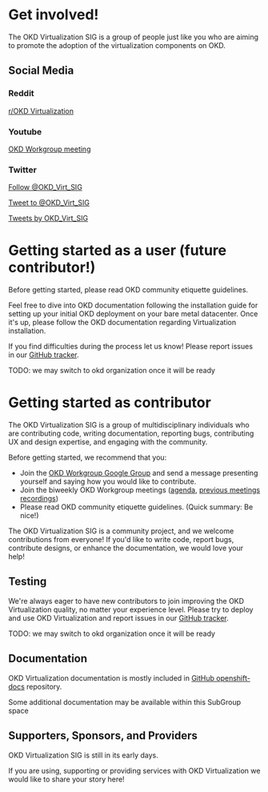 # Get involved!

<!--- cSpell:ignore Virt datacenter -->

The OKD Virtualization SIG is a group of people just like you who are aiming to promote the adoption of the virtualization components on OKD.


<div id="virtsocial">

<h2>Social Media</h2>
<h3> Reddit</h3>
<a href="https://www.reddit.com/r/OKD_Virtualization/">r/OKD Virtualization</a>

<h3>Youtube</h3>
<a href="https://www.youtube.com/playlist?list=PLaR6Rq6Z4Iqc3WjZB-rUTPru8RKyOCnBo">OKD Workgroup meeting</a>
<h3> Twitter</h3>

<a href="https://twitter.com/OKD_Virt_SIG?ref_src=twsrc%5Etfw" class="twitter-follow-button" data-show-count="false">Follow @OKD_Virt_SIG</a>
<script async src="https://platform.twitter.com/widgets.js" charset="utf-8"></script> <a href="https://twitter.com/intent/tweet?screen_name=OKD_Virt_SIG&ref_src=twsrc%5Etfw" class="twitter-mention-button" data-show-count="false">Tweet to @OKD_Virt_SIG</a><script async src="https://platform.twitter.com/widgets.js" charset="utf-8"></script>

<a class="twitter-timeline" data-tweet-limit="4" href="https://twitter.com/OKD_Virt_SIG?ref_src=twsrc%5Etfw">Tweets by OKD_Virt_SIG</a> <script async src="https://platform.twitter.com/widgets.js" charset="utf-8"></script>
</div>


# Getting started as a user (future contributor!)

Before getting started, please read OKD community etiquette guidelines.

Feel free to dive into OKD documentation following the installation guide for setting up your initial OKD deployment on your bare metal datacenter.
Once it's up, please follow the OKD documentation regarding Virtualization installation.

If you find difficulties during the process let us know! Please report issues in our [GitHub tracker](https://github.com/okd-virtualization/okd-virtualization.github.io/issues).

 TODO: we may switch to okd organization once it will be ready

# Getting started as contributor

The OKD Virtualization SIG is a group of multidisciplinary individuals who are contributing code, writing documentation, reporting bugs,
contributing UX and design expertise, and engaging with the community.

Before getting started, we recommend that you:

* Join the [OKD Workgroup Google Group](https://groups.google.com/g/okd-wg) and send a message presenting yourself and saying how you would like to contribute.
* Join the biweekly OKD Workgroup meetings ([agenda](https://hackmd.io/YJBn04R5TDi5Sm9XbOGwZA), [previous meetings recordings](https://www.youtube.com/playlist?list=PLaR6Rq6Z4Iqc3WjZB-rUTPru8RKyOCnBo))
* Please read OKD community etiquette guidelines. (Quick summary: Be nice!)

The OKD Virtualization SIG is a community project, and we welcome contributions from everyone!
If you'd like to write code, report bugs, contribute designs, or enhance the documentation, we would love your help!

## Testing

We're always eager to have new contributors to join improving the OKD Virtualization quality, no matter your experience level.
Please try to deploy and use OKD Virtualization and report issues in our [GitHub tracker](https://github.com/okd-virtualization/okd-virtualization.github.io/issues).

 TODO: we may switch to okd organization once it will be ready

## Documentation

OKD Virtualization documentation is mostly included in [GitHub openshift-docs](https://github.com/openshift/openshift-docs) repository.

Some additional documentation may be available within this SubGroup space


## Supporters, Sponsors, and Providers

OKD Virtualization SIG is still in its early days.

If you are using, supporting or providing services with OKD Virtualization we would like to share your story here!
